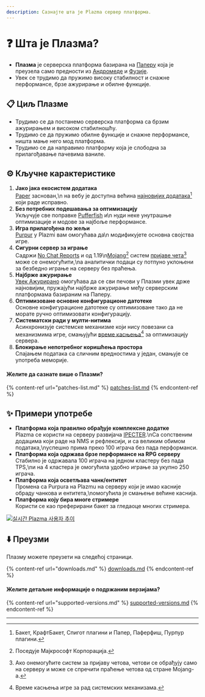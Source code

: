 ```yaml
---
description: Сазнајте шта је Plazma сервер платформа.
---
```


# ❓ Шта је Плазма?

- **Плазма** је серверска платформа базирана на [Паперу](https://github.com/PaperMC/Paper) која је преузела само предности из [Андромеде](https://github.com/EarendelArchived/Andromeda) и [Фузије](https://github.com/RuinedTechnologyUnify/Fusion).
- Увек се трудимо да пружимо високу стабилност и снажне перформансе, брзе ажурирање и обилне функције.

## 📋 Циљ Плазме <a href="#id-1" id="id-1"></a>

- Трудимо се да постанемо серверска платформа са брзим ажурирањем и високом стабилношћу.
- Трудимо се да пружимо обилне функције и снажне перформансе, ништа мање него мод платформа.
- Трудимо се да направимо платформу која је слободна за прилагођавање пачевима ваниле.

## ⚙️ Кључне карактеристике <a href="#id-2" id="id-2"></a>

1. **Јако јака екосистем додатака**\
   [Paper](https://github.com/PaperMC/Paper) заснован,\n   на вебу је доступна већина [најновијих додатака](#user-content-fn-1)[^1] који раде исправно.
2. **Без потребних подешавања за оптимизацију**\
   Укључује све поправке [Pufferfish](https://github.com/pufferfish-gg/Pufferfish) и\n   нуди неке унутрашње оптимизације и модове за најбоље перформансе.
3. **Игра прилагођена по жељи**\
   [Purpur](https://github.com/PurpurMC/Purpur) у Plazmi вам омогућава да\n   модификујете основна својства игре.
4. **Сигурни сервер за играње**\
   Садржи [No Chat Reports](https://github.com/Aizistral-Studios/No-Chat-Reports) и од 1.19\n[Mojang](#user-content-fn-2)[^2] систем [пријаве чета](#user-content-fn-3)[^3] може се онемогућити,\nа аналитички подаци су потпуно уклоњени за безбедно играње на серверу без праћења.
5. **Најбрже ажурирање**\
   [Увек Ажурирано](https://github.com/PlazmaMC/AlwaysUpToDate) омогућава да се сви печови у Плазми увек држе најновијим, пружајући најбрже ажурирање међу серверским платформама базираним на Паперу.
6. **Оптимизоване основне конфигурационе датотеке**\
   Основне конфигурационе датотеке су оптимизоване тако да не морате ручно оптимизовати конфигурацију.
7. **Систематски ради у мулти-нитима**\
   Асинхронизује системске механизме који нису повезани са механизмима игре, смањујући [време касњења](#user-content-fn-4)[^4] за оптимизацију сервера.
8. **Блокирање непотребног коришћења простора**\
   Спајањем података са сличним вредностима у један, смањује се употреба меморије.

#### Желите да сазнате више о Плазми? <a href="#etc-1" id="etc-1"></a>

{% content-ref url="patches-list.md" %}
[patches-list.md](patches-list.md)
{% endcontent-ref %}

## ✨ Примери употребе <a href="#id-3" id="id-3"></a>

- **Платформа која правилно обрађује комплексне додатке**\
  Plazma се користи на серверу развијача [IPECTER](https://github.com/IPECTER).\nСа сопственим додацима који раде на NMS и рефлексији, и са великим обимом података,\nуспешно прима преко 100 играча без пада перформанси.
- **Платформа која одржава брзе перформансе на RPG серверу**\
  Стабилно је одржавала 100 играча на једном кластеру без пада TPS,\nи на 4 кластера је омогућила удобно играње за укупно 250 играча.
- **Платформа која осветљава чанк/ентитет**\
  Промена са Purpura на Plazmu на серверу који је имао касније обраду чанкова и ентитета,\nомогућила је смањење већине каснија.
- **Платформа коју бира многе стримере**\
  Користи се као преферирани бакет за гледаоце многих стримера.

<a href="https://bstats.org/plugin/server-implementation/Plazma/18047">
   <img src="https://badge.plazmamc.org/internal/bstats" alt="실시간 Plazma 사용자 추이">
</a>

## ⬇️ Преузми

Плазму можете преузети на следећој страници.

{% content-ref url="downloads.md" %}
[downloads.md](downloads.md)
{% endcontent-ref %}

#### Желите детаљне информације о подржаним верзијама?

{% content-ref url="supported-versions.md" %}
[supported-versions.md](supported-versions.md)
{% endcontent-ref %}

***

[^1]: Бакет, КрафтБакет, Спигот плагини и Папер, Паферфиш, Пурпур плагини.

[^2]: Поседује Мајкрософт Корпорација.

[^3]: Ако онемогућите систем за пријаву четова, четови се обрађују само на серверу и може се спречити праћење четова од стране Mojang-а.

[^4]: Време касњења игре за рад системских механизама.
